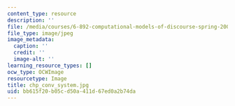 ```yaml
---
content_type: resource
description: ''
file: /media/courses/6-892-computational-models-of-discourse-spring-2004/bb615f20b05cd50a411d67ed0a2b74da_chp_conv_system.jpg
file_type: image/jpeg
image_metadata:
  caption: ''
  credit: ''
  image-alt: ''
learning_resource_types: []
ocw_type: OCWImage
resourcetype: Image
title: chp_conv_system.jpg
uid: bb615f20-b05c-d50a-411d-67ed0a2b74da
---
```


